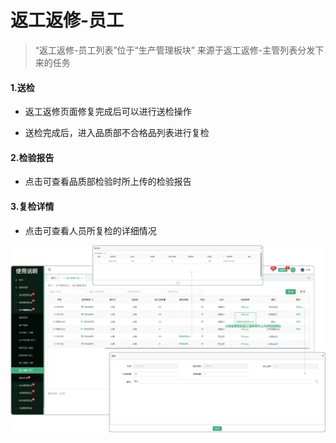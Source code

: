 # 返工返修-员工

> “返工返修-员工列表”位于“生产管理板块” 来源于返工返修-主管列表分发下来的任务

#### 1.送检

* 返工返修页面修复完成后可以进行送检操作


* 送检完成后，进入品质部不合格品列表进行复检


#### 2.检验报告

* 点击可查看品质部检验时所上传的检验报告


#### 3.复检详情

* 点击可查看人员所复检的详细情况



![如图所示](../file/fgfx-yg.png)